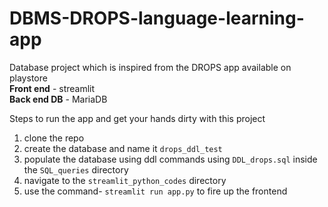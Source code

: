 # DBMS-DROPS-language-learning-app

Database project which is inspired from the DROPS app available on playstore <br>
**Front end** - streamlit <br>
**Back end DB** - MariaDB <br>

Steps to run the app and get your hands dirty with this project <br>
1. clone the repo
2. create the database and name it  `drops_ddl_test` <br>
3. populate the database using ddl commands using `DDL_drops.sql` inside the `SQL_queries` directory <br>
4. navigate to the `streamlit_python_codes` directory <br>
5. use the command- `streamlit run app.py` to fire up the frontend
